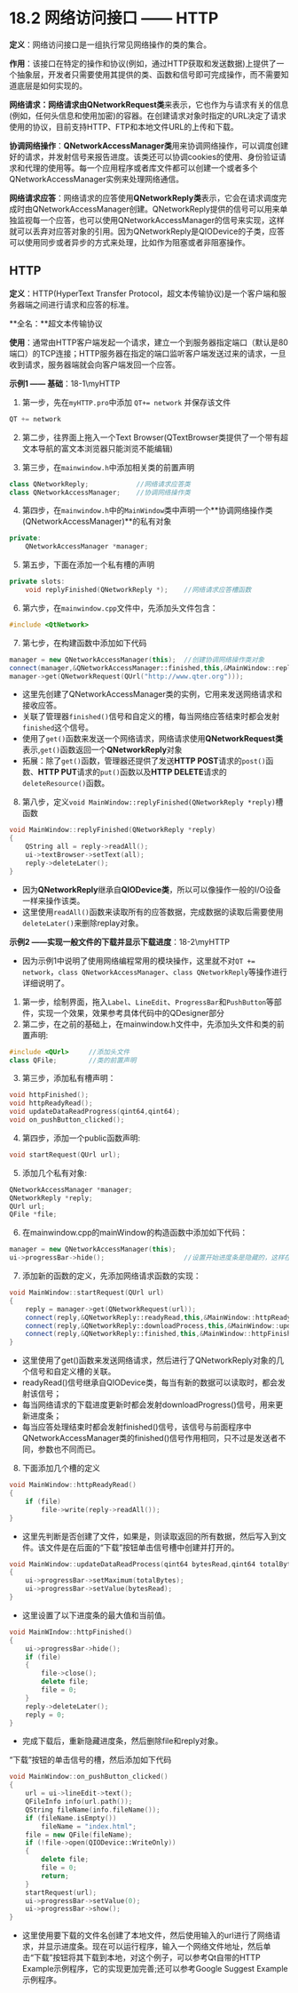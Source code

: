 # 18.2 网络访问接口 —— HTTP

**定义**：网络访问接口是一组执行常见网络操作的类的集合。

**作用**：该接口在特定的操作和协议(例如，通过HTTP获取和发送数据)上提供了一个抽象层，开发者只需要使用其提供的类、函数和信号即可完成操作，而不需要知道底层是如何实现的。

**网络请求：**网络请求由**QNetworkRequest类**来表示，它也作为与请求有关的信息(例如，任何头信息和使用加密)的容器。在创建请求对象时指定的URL决定了请求使用的协议，目前支持HTTP、FTP和本地文件URL的上传和下载。

**协调网络操作**：**QNetworkAccessManager类**用来协调网络操作，可以调度创建好的请求，并发射信号来报告进度。该类还可以协调cookies的使用、身份验证请求和代理的使用等。每一个应用程序或者库文件都可以创建一个或者多个QNetworkAccessManager实例来处理网络通信。

**网络请求应答**：网络请求的应答使用**QNetworkReply类**表示，它会在请求调度完成时由QNetworkAccessManager创建。QNetworkReply提供的信号可以用来单独监视每一个应答，也可以使用QNetworkAccessManager的信号来实现，这样就可以丢弃对应答对象的引用。因为QNetworkReply是QIODevice的子类，应答可以使用同步或者异步的方式来处理，比如作为阻塞或者非阻塞操作。

## HTTP

**定义**：HTTP(HyperText Transfer Protocol，超文本传输协议)是一个客户端和服务器端之间进行请求和应答的标准。

**全名：**超文本传输协议

**使用**：通常由HTTP客户端发起一个请求，建立一个到服务器指定端口（默认是80端口）的TCP连接；HTTP服务器在指定的端口监听客户端发送过来的请求，一旦收到请求，服务器端就会向客户端发回一个应答。

**示例1 —— 基础**：18-1\myHTTP

1. 第一步，先在`myHTTP.pro`中添加 `QT+= network`  并保存该文件

```cpp
QT += network
```

2. 第二步，往界面上拖入一个Text Browser(QTextBrowser类提供了一个带有超文本导航的富文本浏览器只能浏览不能编辑)

3. 第三步，在`mainwindow.h`中添加相关类的前置声明

```cpp
class QNetworkReply;			//网络请求应答类
class QNetworkAccessManager;	//协调网络操作类
```

4. 第四步，在`mainwindow.h`中的`MainWindow`类中声明一个**协调网络操作类(QNetworkAccessManager)**的私有对象

```cpp
private:
	QNetworkAccessManager *manager;
```

5. 第五步，下面在添加一个私有槽的声明

```cpp
private slots:
	void replyFinished(QNetworkReply *);	//网络请求应答槽函数
```

6. 第六步，在`mainwindow.cpp`文件中，先添加头文件包含：

```cpp
#include <QtNetwork>
```

7. 第七步，在构建函数中添加如下代码

```cpp
manager = new QNetworkAccessManager(this);	//创建协调网络操作类对象
connect(manager,&QNetworkAccessManager::finished,this,&MainWindow::replyFinished); //网络应答结束后会发射finished信号
manager->get(QNetworkRequest(QUrl("http://www.qter.org")));
```

+ 这里先创建了QNetworkAccessManager类的实例，它用来发送网络请求和接收应答。
+ 关联了管理器`finished()`信号和自定义的槽，每当网络应答结束时都会发射`finished`这个信号。
+ 使用了`get()`函数来发送一个网络请求，网络请求使用**QNetworkRequest类**表示,`get()`函数返回一个**QNetworkReply**对象
+ 拓展：除了`get()`函数，管理器还提供了发送**HTTP POST**请求的`post()`函数、**HTTP PUT**请求的`put()`函数以及**HTTP DELETE**请求的`deleteResource()`函数。

8. 第八步，定义`void MainWindow::replyFinished(QNetworkReply *reply)`槽函数

```cpp
void MainWindow::replyFinished(QNetworkReply *reply)
{
    QString all = reply->readAll();
    ui->textBrowser->setText(all);
    reply->deleteLater();
}
```

* 因为**QNetworkReply**继承自**QIODevice类**，所以可以像操作一般的I/O设备一样来操作该类。
* 这里使用`readAll()`函数来读取所有的应答数据，完成数据的读取后需要使用`deleteLater()`来删除replay对象。

**示例2 ——实现一般文件的下载并显示下载进度**：18-2\myHTTP

+ 因为示例1中说明了使用网络编程常用的模块操作，这里就不对`QT += network`，`class QNetworkAccessManager`、`class QNetworkReply`等操作进行详细说明了。

1. 第一步，绘制界面，拖入``Label``、``LineEdit``、``ProgressBar``和`PushButton`等部件，实现一个效果，效果参考具体代码中的QDesigner部分
2. 第二步，在之前的基础上，在mainwindow.h文件中，先添加头文件和类的前置声明:

```cpp
#include <QUrl>		//添加头文件
class QFile;		//类的前置声明
```

3. 第三步，添加私有槽声明：

```cpp
void httpFinished();
void httpReadyRead();
void updateDataReadProgress(qint64,qint64);
void on_pushButton_clicked();
```

4. 第四步，添加一个public函数声明:

```cpp
void startRequest(QUrl url);
```

5. 添加几个私有对象:

```cpp
QNetworkAccessManager *manager;
QNetworkReply *reply;
QUrl url;
QFile *file;
```

6. 在mainwindow.cpp的mainWindow的构造函数中添加如下代码：

```c++
manager = new QNetworkAccessManager(this);
ui->progressBar->hide();					//设置开始进度条是隐藏的，这样在没有下载文件时不会显示进度条
```

7. 添加新的函数的定义，先添加网络请求函数的实现：

```c++
void MainWindow::startRequest(QUrl url)
{
    reply = manager->get(QNetworkRequest(url));
    connect(reply,&QNetworkReply::readyRead,this,&MainWindow::httpReadyRead);
    connect(reply,&QNetworkReply::downloadProcess,this,&MainWindow::updateDataReadProcess);
    connect(reply,&QNetworkReply::finished,this,&MainWindow::httpFinished);
}
```

+ 这里使用了get()函数来发送网络请求，然后进行了QNetworkReply对象的几个信号和自定义槽的关联。
+ readyRead()信号继承自QIODevice类，每当有新的数据可以读取时，都会发射该信号；
+ 每当网络请求的下载进度更新时都会发射downloadProgress()信号，用来更新进度条；
+ 每当应答处理结束时都会发射finished()信号，该信号与前面程序中QNetworkAccessManager类的finished()信号作用相同，只不过是发送者不同，参数也不同而已。

8. 下面添加几个槽的定义

```cpp
void MainWindow::httpReadyRead()
{
	if (file)
        file->write(reply->readAll());
}
```

+ 这里先判断是否创建了文件，如果是，则读取返回的所有数据，然后写入到文件。该文件是在后面的“下载”按钮单击信号槽中创建并打开的。

```c++
void MainWindow::updateDataReadProcess(qint64 bytesRead,qint64 totalBytes)
{
	ui->progressBar->setMaximum(totalBytes);
	ui->progressBar->setValue(bytesRead);
}
```

+ 这里设置了以下进度条的最大值和当前值。

```cpp
void MainWIndow::httpFinished()
{
    ui->progressBar->hide();
    if (file)
    {
        file->close();
        delete file;
        file = 0;
    }
    reply->deleteLater();
    reply = 0;
}
```

+ 完成下载后，重新隐藏进度条，然后删除file和reply对象。

“下载”按钮的单击信号的槽，然后添加如下代码

```cpp
void MainWindow::on_pushButton_clicked()
{
    url = ui->lineEdit->text();
    QFileInfo info(url.path());
    QString fileName(info.fileName());
    if (fileName.isEmpty())
        fileName = "index.html";
    file = new QFile(fileName);
    if (!file->open(QIODevice::WriteOnly))
    {
        delete file;
        file = 0;
        return;
    }
    startRequest(url);
    ui->progressBar->setValue(0);
    ui->progressBar->show();
}
```

+ 这里使用要下载的文件名创建了本地文件，然后使用输入的url进行了网络请求，并显示进度条。现在可以运行程序，输入一个网络文件地址，然后单击“下载”按钮将其下载到本地，对这个例子，可以参考Qt自带的HTTP Example示例程序，它的实现更加完善;还可以参考Google Suggest Example示例程序。